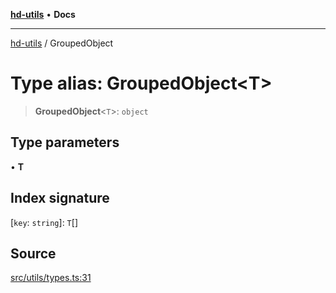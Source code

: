[**hd-utils**](../README.md) • **Docs**

***

[hd-utils](../globals.md) / GroupedObject

# Type alias: GroupedObject\<T\>

> **GroupedObject**\<`T`\>: `object`

## Type parameters

• **T**

## Index signature

 \[`key`: `string`\]: `T`[]

## Source

[src/utils/types.ts:31](https://github.com/AhmadHddad/h-utils/blob/b1dfa95e218c9605f39fc234662ef50e62fadcb8/src/utils/types.ts#L31)
